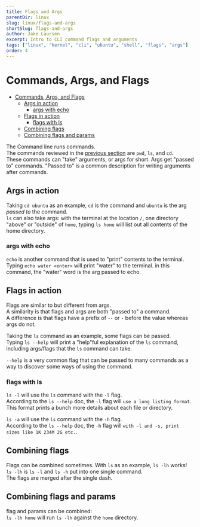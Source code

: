 ```yaml
---
title: Flags and Args
parentDir: linux
slug: linux/flags-and-args
shortSlug: flags-and-args
author: Jake Laursen
excerpt: Intro to CLI command flags and arguments
tags: ["linux", "kernel", "cli", "ubuntu", "shell", "flags", "args"]
order: 4
---
```


#  Commands, Args, and Flags
- [Commands, Args, and Flags](#commands-args-and-flags)
  - [Args in action](#args-in-action)
    - [args with echo](#args-with-echo)
  - [Flags in action](#flags-in-action)
    - [flags with ls](#flags-with-ls)
  - [Combining flags](#combining-flags)
  - [Combining flags and params](#combining-flags-and-params)


The Command line runs commands.  
The commands reviewed in the [previous section](/linux/interacting-with-ubuntu) are `pwd`, `ls`, and `cd`.  
These commands can "take" arguments, or args for short. 
Args get "passed to" commands. "Passed to" is a common description for writing arguments after commands.  


## Args in action
Taking `cd ubuntu` as an example, `cd` is the command and `ubuntu` is the arg _passed to_ the command.  
`ls` can also take args: with the terminal at the location `/`, one directory "above" or "outside" of `home`, typing `ls home` will list out all contents of the home directory.  

### args with echo
`echo` is another command that is used to "print" contents to the terminal.  
Typing `echo water <enter>` will print "water" to the terminal. in this command, the "water" word is the arg passed to echo.  
 
## Flags in action
Flags are similar to but different from args.  
A similarity is that flags and args are both "passed to" a command.  
A difference is that flags have a prefix of `--` or `-` before the value whereas args do not.  

Taking the `ls` command as an example, some flags can be passed.  
Typing `ls --help` will print a "help"ful explanation of the `ls` command, including args/flags that the `ls` command can take.  

`--help` is a very common flag that can be passed to many commands as a way to discover some ways of using the command.  

### flags with ls
`ls -l` will use the `ls` command with the `-l` flag.  
According to the `ls --help` doc, the `-l` flag will `use a long listing format`. This format prints a bunch more details about each file or directory.   

`ls -a` will use the `ls` command with the `-h` flag.  
According to the `ls --help` doc, the `-h` flag will `with -l and -s, print sizes like 1K 234M 2G etc.`.   

## Combining flags
Flags can be combined sometimes. With `ls` as an example, `ls -lh` works!  
`ls -lh` is `ls -l` and `ls -h` put into one single command.  
The flags are merged after the single dash.  

## Combining flags and params
flag and params can be combined:  
`ls -lh home` will run `ls -lh` against the `home` directory.  